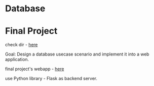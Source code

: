 # Database

# Final Project

check dir - [here](/final_project/)

Goal: Design a database usecase scenario and implement it into a web application.

final project's webapp - [here](/final_project/webapp/)

use Python library - Flask as backend server.
